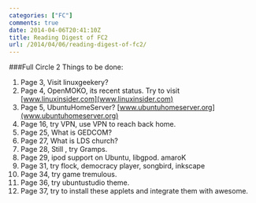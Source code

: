 ```yaml
---
categories: ["FC"]
comments: true
date: 2014-04-06T20:41:10Z
title: Reading Digest of FC2
url: /2014/04/06/reading-digest-of-fc2/
---
```


###Full Circle 2
Things to be done:    
1. Page 3, Visit linuxgeekery?     
2. Page 4, OpenMOKO, its recent status. Try to visit [www.linuxinsider.com](www.linuxinsider.com)    
3. Page 5, UbuntuHomeServer? [www.ubuntuhomeserver.org](www.ubuntuhomeserver.org)    
4. Page 16, try VPN, use VPN to reach back home.    
5. Page 25, What is GEDCOM?    
6. Page 27, What is LDS church?    
7. Page 28, Still , try Gramps.      
8. Page 29, ipod support on Ubuntu, libgpod. amaroK    
9. Page 31, try flock, democracy player, songbird, inkscape     
10. Page 34, try game tremulous.    
11. Page 36, try ubuntustudio theme.      
12. Page 37, try to install these applets and integrate them with awesome.   
